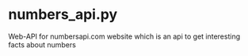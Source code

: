 # numbers_api.py
Web-API for numbersapi.com website which is an api to get interesting facts about numbers
